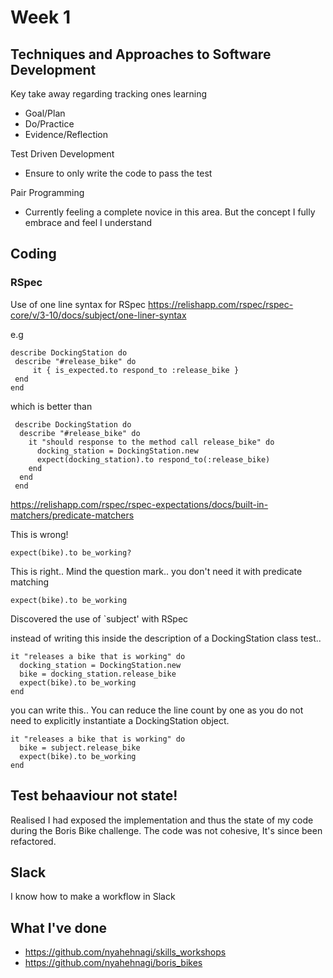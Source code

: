 # Week 1

## Techniques and Approaches to Software Development
Key take away regarding tracking ones learning
  - Goal/Plan
  - Do/Practice
  - Evidence/Reflection

Test Driven Development
  * Ensure to only write the code to pass the test

Pair Programming
  * Currently feeling a complete novice in this area. But the concept I fully embrace and feel I understand

## Coding

### RSpec
Use of one line syntax for RSpec
https://relishapp.com/rspec/rspec-core/v/3-10/docs/subject/one-liner-syntax
 
 e.g 
 ~~~~
 describe DockingStation do
  describe "#release_bike" do
      it { is_expected.to respond_to :release_bike }
  end
 end
 ~~~~

which is better than

~~~~
 describe DockingStation do
  describe "#release_bike" do
    it "should response to the method call release_bike" do
      docking_station = DockingStation.new
      expect(docking_station).to respond_to(:release_bike)
    end
  end
 end
~~~~

https://relishapp.com/rspec/rspec-expectations/docs/built-in-matchers/predicate-matchers

This is wrong!
~~~~
expect(bike).to be_working? 
~~~~
This is right.. Mind the question mark.. you don't need it with predicate matching
~~~~
expect(bike).to be_working 
~~~~


Discovered the use of `subject' with RSpec

instead of writing this inside the description of a DockingStation class test..

~~~~
it "releases a bike that is working" do
  docking_station = DockingStation.new
  bike = docking_station.release_bike
  expect(bike).to be_working 
end
~~~~

you can write this.. You can reduce the line count by one as you do not need to explicitly
instantiate a DockingStation object.

~~~~
it "releases a bike that is working" do
  bike = subject.release_bike
  expect(bike).to be_working 
end
~~~~

## Test behaaviour not state!

Realised I had exposed the implementation and thus the state of my code during the Boris Bike challenge. The code was not cohesive, It's since been refactored. 

## Slack

I know how to make a workflow in Slack

## What I've done
* https://github.com/nyahehnagi/skills_workshops
* https://github.com/nyahehnagi/boris_bikes


